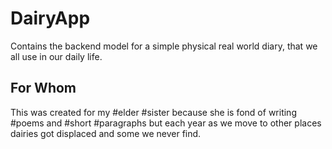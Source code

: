 # DairyApp
Contains the backend model for a simple physical real world diary, that we all use in our daily life.
## For Whom
This was created for my #elder #sister because she is fond of writing #poems and #short #paragraphs but each year as we move to other places
dairies got displaced and some we never find.
